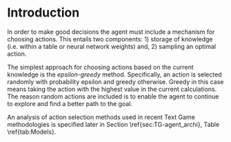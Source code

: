 # Introduction

In order to make good decisions the agent must include a mechanism for choosing actions. This entails two components: 1) storage of knowledge (i.e. within a table or neural network weights) and, 2) sampling an optimal action.

The simplest approach for choosing actions based on the current knowledge is the *epsilon-greedy* method. Specifically, an action is selected randomly with probability epsilon and greedy otherwise. Greedy in this case means taking the action with the highest value in the current calculations. The reason random actions are included is to enable the agent to continue to explore and find a better path to the goal.

An analysis of action selection methods used in recent Text Game methodologies is specified later in Section \ref{sec:TG-agent_archi}, Table \ref{tab:Models}.
